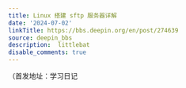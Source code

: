 ```yaml
---
title: Linux 搭建 sftp 服务器详解
date: '2024-07-02'
linkTitle: https://bbs.deepin.org/en/post/274639
source: deepin_bbs
description:  littlebat 
disable_comments: true
---
```

（首发地址：学习日记
